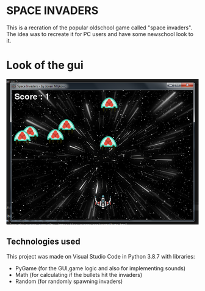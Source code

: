 # SPACE INVADERS 
This is a recration of the popular oldschool game called "space invaders". The idea was to recreate it for PC users and have some newschool look to it.

# Look of the gui
![screenshot of the game](https://github.com/miljkovicjovan/space-invader-python/blob/main/public/gui.png)

## Technologies used 
This project was made on Visual Studio Code in Python 3.8.7 with libraries:
* PyGame (for the GUI,game logic and also for implementing sounds)
* Math (for calculating if the bullets hit the invaders)
* Random (for randomly spawning invaders)



